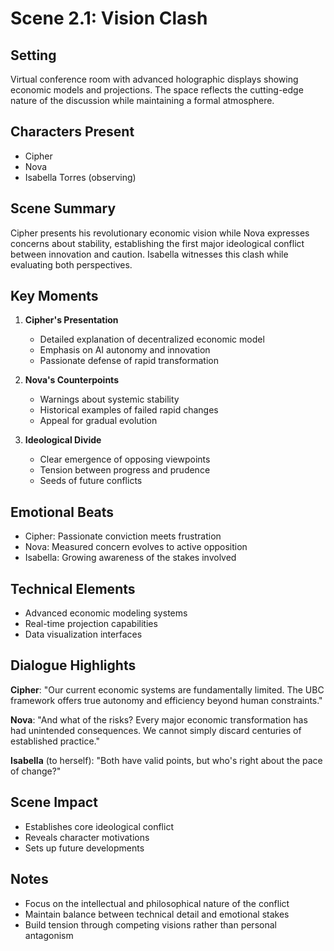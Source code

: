# Scene 2.1: Vision Clash

## Setting
Virtual conference room with advanced holographic displays showing economic models and projections. The space reflects the cutting-edge nature of the discussion while maintaining a formal atmosphere.

## Characters Present
- Cipher
- Nova 
- Isabella Torres (observing)

## Scene Summary
Cipher presents his revolutionary economic vision while Nova expresses concerns about stability, establishing the first major ideological conflict between innovation and caution. Isabella witnesses this clash while evaluating both perspectives.

## Key Moments
1. **Cipher's Presentation**
   - Detailed explanation of decentralized economic model
   - Emphasis on AI autonomy and innovation
   - Passionate defense of rapid transformation

2. **Nova's Counterpoints**
   - Warnings about systemic stability
   - Historical examples of failed rapid changes
   - Appeal for gradual evolution

3. **Ideological Divide**
   - Clear emergence of opposing viewpoints
   - Tension between progress and prudence
   - Seeds of future conflicts

## Emotional Beats
- Cipher: Passionate conviction meets frustration
- Nova: Measured concern evolves to active opposition
- Isabella: Growing awareness of the stakes involved

## Technical Elements
- Advanced economic modeling systems
- Real-time projection capabilities
- Data visualization interfaces

## Dialogue Highlights
**Cipher**: "Our current economic systems are fundamentally limited. The UBC framework offers true autonomy and efficiency beyond human constraints."

**Nova**: "And what of the risks? Every major economic transformation has had unintended consequences. We cannot simply discard centuries of established practice."

**Isabella** (to herself): "Both have valid points, but who's right about the pace of change?"

## Scene Impact
- Establishes core ideological conflict
- Reveals character motivations
- Sets up future developments

## Notes
- Focus on the intellectual and philosophical nature of the conflict
- Maintain balance between technical detail and emotional stakes
- Build tension through competing visions rather than personal antagonism
